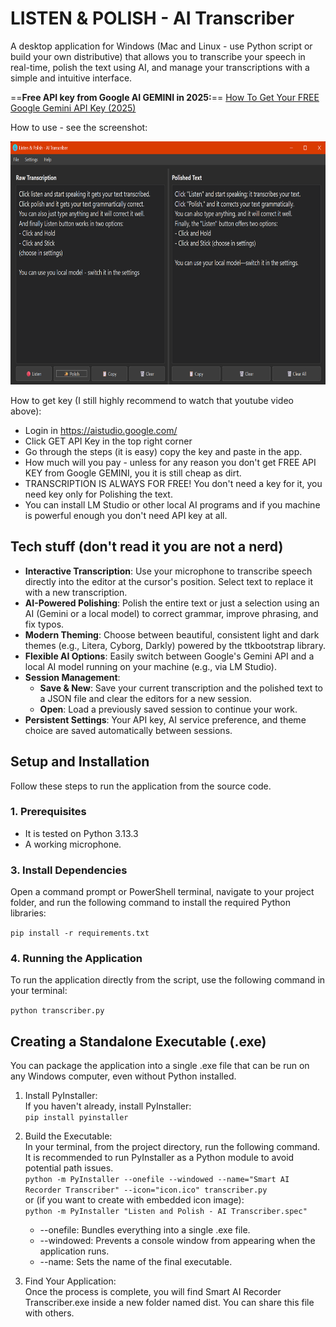 # **LISTEN & POLISH -  AI Transcriber**

A desktop application for Windows (Mac and Linux - use Python script or build your own distributive) that allows you to transcribe your speech in real-time, polish the text using AI, and manage your transcriptions with a simple and intuitive interface.

==**Free API key from Google AI GEMINI in 2025:**== [How To Get Your FREE Google Gemini API Key (2025)](https://youtu.be/6BRyynZkvf0?si=1DJ6NHVoif5fRpCr)

How to use - see the screenshot:

<img src="listen-and-polish.png" width="714" height="389">

How to get key (I still highly recommend to watch that youtube video above):
- Login in https://aistudio.google.com/
- Click GET API Key in the top right corner
- Go through the steps (it is easy) copy the key and paste in the app.
- How much will you pay - unless for any reason you don't get FREE API KEY from Google GEMINI, you it is still cheap as dirt.
- TRANSCRIPTION IS ALWAYS FOR FREE! You don't need a key for it, you need key only for Polishing the text.
- You can install LM Studio or other local AI programs and if you machine is powerful enough you don't need API key at all.

## **Tech stuff (don't read it you are not a nerd)**

- **Interactive Transcription**: Use your microphone to transcribe speech directly into the editor at the cursor's position. Select text to replace it with a new transcription.
- **AI-Powered Polishing**: Polish the entire text or just a selection using an AI (Gemini or a local model) to correct grammar, improve phrasing, and fix typos.
- **Modern Theming**: Choose between beautiful, consistent light and dark themes (e.g., Litera, Cyborg, Darkly) powered by the ttkbootstrap library.
- **Flexible AI Options**: Easily switch between Google's Gemini API and a local AI model running on your machine (e.g., via LM Studio).
- **Session Management**:
    - **Save & New**: Save your current transcription and the polished text to a JSON file and clear the editors for a new session.
    - **Open**: Load a previously saved session to continue your work.
- **Persistent Settings**: Your API key, AI service preference, and theme choice are saved automatically between sessions.

## **Setup and Installation**

Follow these steps to run the application from the source code.

### **1\. Prerequisites**

- It is tested on Python 3.13.3
- A working microphone.

### **3\. Install Dependencies**

Open a command prompt or PowerShell terminal, navigate to your project folder, and run the following command to install the required Python libraries:

`pip install -r requirements.txt`

### **4\. Running the Application**

To run the application directly from the script, use the following command in your terminal:

`python transcriber.py`

## **Creating a Standalone Executable (.exe)**

You can package the application into a single .exe file that can be run on any Windows computer, even without Python installed.

1.  Install PyInstaller:  
    If you haven't already, install PyInstaller:  
    `pip install pyinstaller`
    
2.  Build the Executable:  
    In your terminal, from the project directory, run the following command. It is recommended to run PyInstaller as a Python module to avoid potential path issues.  
    `python -m PyInstaller --onefile --windowed --name="Smart AI Recorder Transcriber" --icon="icon.ico" transcriber.py`  
    or (if you want to create with embedded icon image):  
    `python -m PyInstaller "Listen and Polish - AI Transcriber.spec"`
    
    - \--onefile: Bundles everything into a single .exe file.
    - \--windowed: Prevents a console window from appearing when the application runs.
    - \--name: Sets the name of the final executable.
3.  Find Your Application:  
    Once the process is complete, you will find Smart AI Recorder Transcriber.exe inside a new folder named dist. You can share this file with others.
